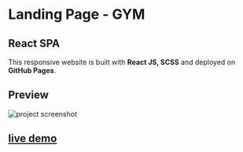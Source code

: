 # Landing Page - GYM 

## React SPA

This responsive website is built with **React JS, SCSS** and deployed on **GitHub Pages**.

## Preview

![project screenshot](./public/assets/screenshot.png)


## [live demo](https://versi-on.github.io/gym/)